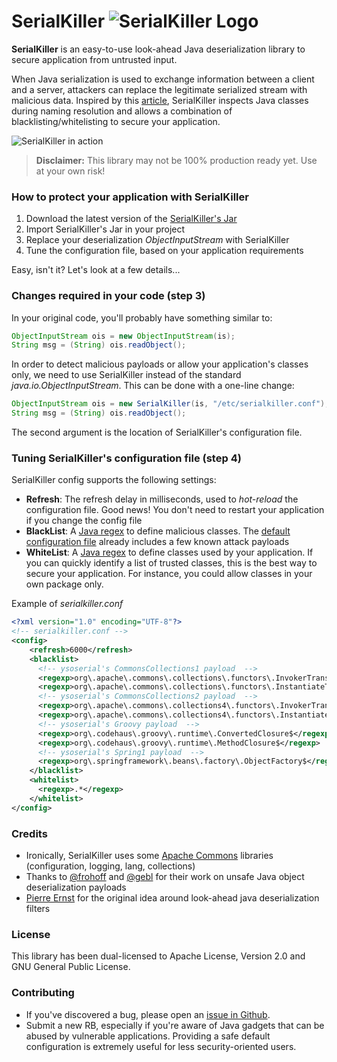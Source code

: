 # SerialKiller ![SerialKiller Logo](https://ikkisoft.com/img/sk.png "SerialKiller Logo")

**SerialKiller** is an easy-to-use look-ahead Java deserialization library to secure application from untrusted input.

When Java serialization is used to exchange information between a client and a server, attackers can replace the legitimate serialized stream with malicious data. Inspired by this [article](http://www.ibm.com/developerworks/library/se-lookahead/), SerialKiller inspects Java classes during naming resolution and allows a combination of blacklisting/whitelisting to secure your application.

![SerialKiller in action](http://i.imgur.com/wgoF62D.png "SerialKiller in action")

> **Disclaimer:** 
> This library may not be 100% production ready yet. Use at your own risk!

### How to protect your application with SerialKiller
1. Download the latest version of the [SerialKiller's Jar](https://github.com/ikkisoft/SerialKiller/releases/)
2. Import SerialKiller's Jar in your project
3. Replace your deserialization *ObjectInputStream* with SerialKiller
4. Tune the configuration file, based on your application requirements

Easy, isn't it? Let's look at a few details...

### Changes required in your code (step 3)
In your original code, you'll probably have something similar to:

```java
ObjectInputStream ois = new ObjectInputStream(is);
String msg = (String) ois.readObject();
```

In order to detect malicious payloads or allow your application's classes only, we need to use SerialKiller instead of the standard *java.io.ObjectInputStream*. This can be done with a one-line change:

```java
ObjectInputStream ois = new SerialKiller(is, "/etc/serialkiller.conf");
String msg = (String) ois.readObject();
```

The second argument is the location of SerialKiller's configuration file.

### Tuning SerialKiller's configuration file (step 4)
SerialKiller config supports the following settings:

 - **Refresh**: The refresh delay in milliseconds, used to *hot-reload* the configuration file. Good news! You don't need to restart your application if you change the config file
 - **BlackList**: A [Java regex](http://docs.oracle.com/javase/7/docs/api/java/util/regex/Pattern.html) to define malicious classes. The [default configuration file](https://github.com/ikkisoft/SerialKiller/blob/master/config/serialkiller.conf) already includes a few known attack payloads
 -  **WhiteList**: A [Java regex](http://docs.oracle.com/javase/7/docs/api/java/util/regex/Pattern.html) to define classes used by your application. If you can quickly identify a list of trusted classes, this is the best way to secure your application. For instance, you could allow classes in your own package only.

Example of *serialkiller.conf*

```xml
<?xml version="1.0" encoding="UTF-8"?>
<!-- serialkiller.conf -->
<config>
    <refresh>6000</refresh>
    <blacklist>
      <!-- ysoserial's CommonsCollections1 payload  -->
      <regexp>org\.apache\.commons\.collections\.functors\.InvokerTransformer$</regexp>	
      <regexp>org\.apache\.commons\.collections\.functors\.InstantiateTransformer$</regexp>	
      <!-- ysoserial's CommonsCollections2 payload  -->
      <regexp>org\.apache\.commons\.collections4\.functors\.InvokerTransformer$</regexp>
      <regexp>org\.apache\.commons\.collections4\.functors\.InstantiateTransformer$</regexp>
      <!-- ysoserial's Groovy payload  -->
      <regexp>org\.codehaus\.groovy\.runtime\.ConvertedClosure$</regexp>
      <regexp>org\.codehaus\.groovy\.runtime\.MethodClosure$</regexp>
      <!-- ysoserial's Spring1 payload  -->
      <regexp>org\.springframework\.beans\.factory\.ObjectFactory$</regexp>	
    </blacklist>
    <whitelist>
      <regexp>.*</regexp>
    </whitelist>
</config>
```

### Credits
 - Ironically, SerialKiller uses some [Apache Commons](https://commons.apache.org/) libraries (configuration, logging, lang, collections)
 - Thanks to [@frohoff](twitter.com/frohoff) and [@gebl](twitter.com/gebl) for their work on unsafe Java object deserialization payloads
 - [Pierre Ernst](http://www.ibm.com/developerworks/library/se-lookahead/#authorN10032) for the original idea around look-ahead java deserialization filters

### License
This library has been dual-licensed to Apache License, Version 2.0 and GNU General Public License.

### Contributing
 - If you've discovered a bug, please open an [issue in Github](https://github.com/ikkisoft/SerialKiller/issues).
 - Submit a new RB, especially if you're aware of Java gadgets that can be abused by vulnerable applications. Providing a safe default configuration is extremely useful for less security-oriented users. 

